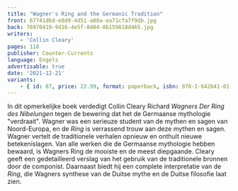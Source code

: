 ```yaml
---
title: "Wagner's Ring and the Germanic Tradition"
front: 67741d6d-e8d9-4d51-a08a-ea71cfa7f9db.jpg
back: 76970419-9d16-4e5f-8404-0b159818d465.jpg
writers:
    - 'Collin Cleary'
pages: 118
publisher: Counter-Currents
language: Engels
advertisable: true
date: '2021-12-21'
variants:
    - { id: 87, price: 22.99, format: paperback, isbn: 978-1-642641-01-1 }
---
```


In dit opmerkelijke boek verdedigt Collin Cleary Richard *Wagners Der Ring des Nibelungen* tegen de bewering dat het de Germaanse mythologie "verdraait". Wagner was een serieuze student van de mythen en sagen van Noord-Europa, en de *Ring* is verrassend trouw aan deze mythen en sagen. Wagner vertelt de traditionele verhalen opnieuw en onthult nieuwe betekenislagen. Van alle werken die de Germaanse mythologie hebben bewaard, is Wagners Ring de mooiste en de meest diepgaande. Cleary geeft een gedetailleerd verslag van het gebruik van de traditionele bronnen door de componist. Daarnaast biedt hij een complete interpretatie van de *Ring*, die Wagners synthese van de Duitse mythe en de Duitse filosofie laat zien.
